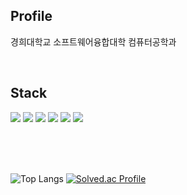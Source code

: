 <!--
<p align="center">
  <img src="https://capsule-render.vercel.app/api?type=waving&color=DADADA&height=300&section=header&text=SolidCitadel&fontSize=70" />
</p>
-->

## Profile

경희대학교 소프트웨어융합대학 컴퓨터공학과


<br> 

## Stack

<!--
<a><img src="https://img.shields.io/badge/Python-3776AB?style=flat-square&logo=Python&logoColor=ffffff"/></a>
<a><img src="https://img.shields.io/badge/Javascript-F7DF1E?style=flat-square&logo=Javascript&logoColor=000000"/></a>
<a><img src="https://img.shields.io/badge/TypeScript-3178C6?style=flat-square&logo=TypeScript&logoColor=ffffff"/></a>
<a><img src="https://img.shields.io/badge/C++-00599C?style=flat-square&logo=C%2B%2B&logoColor=ffffff"/></a>
<a><img src="https://img.shields.io/badge/Java-b8732a?style=flat-square&logo=Java&logoColor=ffffff"/></a>
-->

<a><img src="https://img.shields.io/badge/React-61DAFB?style=flat-square&logo=React&logoColor=000000"/></a>
<a><img src="https://img.shields.io/badge/Gatsby-663399?style=flat-square&logo=Gatsby&logoColor=ffffff"/></a>
<a><img src="https://img.shields.io/badge/Qt-41CD52?style=flat-square&logo=QT&logoColor=ffffff"/></a>
<a><img src="https://img.shields.io/badge/Node.js-339933?style=flat-square&logo=Node.js&logoColor=ffffff"/></a>
<a><img src="https://img.shields.io/badge/MySQL-4479A1?style=flat-square&logo=MySQL&logoColor=ffffff"/></a>
<a><img src="https://img.shields.io/badge/Spring-6DB33F?style=flat-square&logo=Spring&logoColor=ffffff"/></a>

<br> 
<br>
<br>

<!--
![SolidCitadel's GitHub stats](https://github-readme-stats.vercel.app/api?username=SolidCitadel&show_icons=true&theme=dark)
-->

<span>![Top Langs](https://github-readme-stats-rose-nine-36.vercel.app/api/top-langs/?username=SolidCitadel&layout=compact&theme=dark&langs_count=6)</span>
<span>[![Solved.ac Profile](http://mazassumnida.wtf/api/v2/generate_badge?boj=good1588)](https://solved.ac/good1588/)</span>



